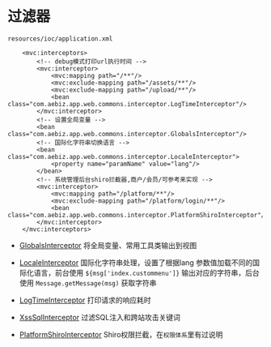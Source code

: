 # 过滤器

`resources/ioc/application.xml`

~~~
    <mvc:interceptors>
        <!-- debug模式打印url执行时间 -->
        <mvc:interceptor>
            <mvc:mapping path="/**"/>
            <mvc:exclude-mapping path="/assets/**"/>
            <mvc:exclude-mapping path="/upload/**"/>
            <bean class="com.aebiz.app.web.commons.interceptor.LogTimeInterceptor"/>
        </mvc:interceptor>
        <!-- 设置全局变量 -->
        <bean class="com.aebiz.app.web.commons.interceptor.GlobalsInterceptor"/>
        <!-- 国际化字符串切换语言 -->
        <bean class="com.aebiz.app.web.commons.interceptor.LocaleInterceptor">
            <property name="paramName" value="lang"/>
        </bean>
        <!-- 系统管理后台shiro拦截器,商户/会员/可参考来实现 -->
        <mvc:interceptor>
            <mvc:mapping path="/platform/**"/>
            <mvc:exclude-mapping path="/platform/login/**"/>
            <bean class="com.aebiz.app.web.commons.interceptor.PlatformShiroInterceptor"/>
        </mvc:interceptor>
    </mvc:interceptors>
~~~
* [GlobalsInterceptor](03.02.01.GlobalsInterceptor.md) 将全局变量、常用工具类输出到视图
* [LocaleInterceptor](03.02.01.LocaleInterceptor.md) 国际化字符串处理，设置了根据lang 参数值加载不同的国际化语言，前台使用 `${msg['index.custommenu']}` 输出对应的字符串，后台使用 `Message.getMessage(msg)` 获取字符串

* [LogTimeInterceptor](03.02.02.LogTimeInterceptor.md) 打印请求的响应耗时
* [XssSqlInterceptor](03.02.03.XssSqlInterceptor.md) 过滤SQL注入和跨站攻击关键词
* [PlatformShiroInterceptor](../02.Shiro/02.02.Settings.md) Shiro权限拦截，在`权限体系`里有过说明
